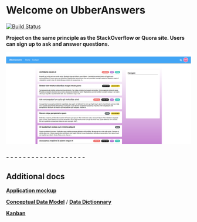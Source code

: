 # Welcome on UbberAnswers

[![Build Status](https://travis-ci.com/Eredost/QA-website.svg?branch=master)](https://travis-ci.com/Eredost/QA-website)

**Project on the same principle as the StackOverflow or Quora site. Users can sign up to ask and answer questions.**

![](docs/homepage.PNG)

### - - - - - - - - - - - - - - - - - - -

## Additional docs

**[Application mockup](https://www.figma.com/file/6gf7N2G7k97br12bVO8m30/QAWebsite?node-id=0%3A1)**

**[Conceptual Data Model](docs/MCD.md)** / **[Data Dictionnary](docs/DD.md)**

**[Kanban](https://trello.com/b/Rn90Wuab/qawebsite)**